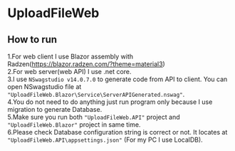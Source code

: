 # UploadFileWeb
## How to run <br/>
1.For web client I use Blazor assembly with Radzen(https://blazor.radzen.com/?theme=material3)<br/>
2.For web server(web API) I use .net core.<br/>
3.I use `NSwagstudio v14.0.7.0` to generate code from API to client. You can open NSwagstudio file at `"UploadFileWeb.Blazor\Service\ServerAPIGenerated.nswag"`.<br/>
4.You do not need to do anything just run program only because I use migration to generate Database.<br/>
5.Make sure you run both `"UploadFileWeb.API"` project and `"UploadFileWeb.Blazor"` project in same time.<br/>
6.Please check Database configuration string is correct or not. It locates at `"UploadFileWeb.API\appsettings.json"` (For my PC I use LocalDB).<br/>
